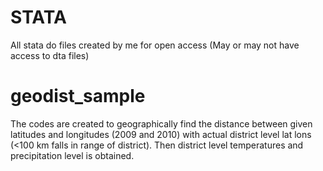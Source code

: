 # STATA
All stata do files created by me for open access (May or may not have access to dta files)

# geodist_sample
The codes are created to geographically find the distance between given latitudes and longitudes (2009 and 2010) with actual district level lat lons (<100 km falls in range of district).  Then district level temperatures and precipitation level is obtained.
